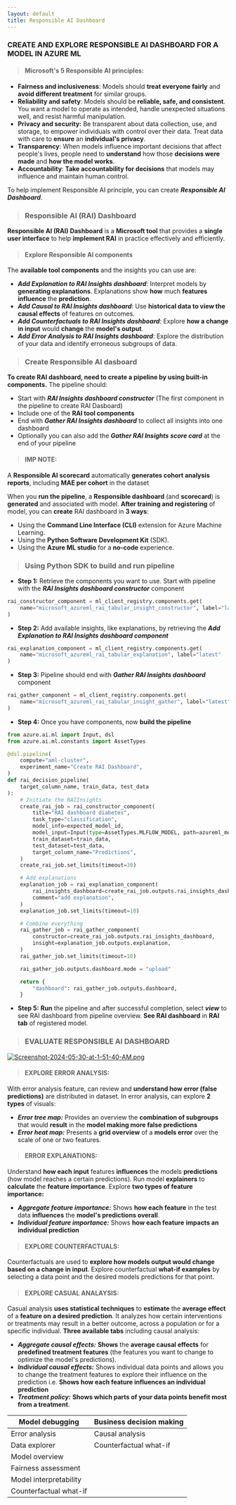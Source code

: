 ```yaml
---
layout: default
title: Responsible AI Dashboard
---
```


### CREATE AND EXPLORE RESPONSIBLE AI DASHBOARD FOR A MODEL IN AZURE ML

> #### Microsoft's 5 Responsible AI principles:

- **Fairness and inclusiveness**: Models should **treat everyone fairly** and **avoid different treatment** for similar groups.
- **Reliability and safety**: Models should be **reliable, safe, and consistent**. You want a model to operate as intended, handle unexpected situations well, and resist harmful manipulation.
- **Privacy and security:** Be transparent about data collection, use, and storage, to empower individuals with control over their data. Treat data with care to **ensure** an **individual's privacy**.
- **Transparency**: When models influence important decisions that affect people's lives, people need to **understand** how those **decisions were made** and **how the model works**.
- **Accountability**: **Take accountability for decisions** that models may influence and maintain human control.

To help implement Responsible AI principle, you can create _**Responsible AI Dashboard**_. 

> ### Responsible AI (RAI) Dashboard

**Responsible AI (RAI) Dashboard** is a **Microsoft tool** that provides a **single user interface** to help **implement RAI** in practice effectively and efficiently.

> #### **Explore Responsible AI components**

The **available tool components** and the insights you can use are:
  - _**Add Explanation to RAI Insights dashboard**_: Interpret models by **generating explanations**. Explanations show **how** much **features influence** the **prediction**.
  - _**Add Causal to RAI Insights dashboard**_: Use **historical data to view the causal effects** of features on outcomes.
  - _**Add Counterfactuals to RAI Insights dashboard**_: Explore **how a change in input** would **change** the **model's output**.
  - _**Add Error Analysis to RAI Insights dashboard**_: Explore the distribution of your data and identify erroneous subgroups of data.

> ### **Create Responsible AI dasboard**

**To create RAI dashboard, need to create a pipeline by using built-in components.** 
The pipeline should:
  - Start with _**RAI Insights dashboard constructor**_ (The first component in the pipeline to create RAI Dasboard)
  - Include one of the **RAI tool components**
  - End with _**Gather RAI Insights dashboard**_ to collect all insights into one dashboard
  - Optionally you can also add the _**Gather RAI Insights score card**_ at the end of your pipeline

> #### IMP NOTE: 
A **Responsible AI scorecard** automatically **generates cohort analysis reports**, including **MAE per cohort** in the dataset

When you **run the pipeline**, a **Responsible dashboard** (and **scorecard**) is **generated** and associated with model. **After training and registering** of model, you can **create** RAI dashboard in **3 ways**:
  - Using the **Command Line Interface (CLI)** extension for Azure Machine Learning.
  - Using the **Python Software Development Kit** (SDK).
  - Using the **Azure ML studio** for a **no-code** experience.

> ### Using Python SDK to build and run pipeline

- **Step 1:** Retrieve the components you want to use. Start with pipeline with the _**RAI Insights dashboard constructor**_ component

```python
rai_constructor_component = ml_client_registry.components.get(
    name="microsoft_azureml_rai_tabular_insight_constructor", label="latest"
)
```

- **Step 2:** Add available insights, like explanations, by retrieving the _**Add Explanation to RAI Insights dashboard component**_

```python
rai_explanation_component = ml_client_registry.components.get(
    name="microsoft_azureml_rai_tabular_explanation", label="latest"
)
```

- **Step 3:** Pipeline should end with _**Gather RAI Insights dashboard**_ component

```python
rai_gather_component = ml_client_registry.components.get(
    name="microsoft_azureml_rai_tabular_insight_gather", label="latest"
)
```

- **Step 4:** Once you have components, now **build the pipeline**

```python
from azure.ai.ml import Input, dsl
from azure.ai.ml.constants import AssetTypes

@dsl.pipeline(
    compute="aml-cluster",
    experiment_name="Create RAI Dashboard",
)
def rai_decision_pipeline(
    target_column_name, train_data, test_data
):
    # Initiate the RAIInsights
    create_rai_job = rai_constructor_component(
        title="RAI dashboard diabetes",
        task_type="classification",
        model_info=expected_model_id,
        model_input=Input(type=AssetTypes.MLFLOW_MODEL, path=azureml_model_id),
        train_dataset=train_data,
        test_dataset=test_data,
        target_column_name="Predictions",
    )
    create_rai_job.set_limits(timeout=30)

    # Add explanations
    explanation_job = rai_explanation_component(
        rai_insights_dashboard=create_rai_job.outputs.rai_insights_dashboard,
        comment="add explanation", 
    )
    explanation_job.set_limits(timeout=10)

    # Combine everything
    rai_gather_job = rai_gather_component(
        constructor=create_rai_job.outputs.rai_insights_dashboard,
        insight=explanation_job.outputs.explanation,
    )
    rai_gather_job.set_limits(timeout=10)

    rai_gather_job.outputs.dashboard.mode = "upload"

    return {
        "dashboard": rai_gather_job.outputs.dashboard,
    }
```

- **Step 5:** **Run** the pipeline and after successful completion, select _**view**_ to see RAI dashboard from pipeline overview. **See RAI dashboard** in **RAI tab** of registered model. 

> ### EVALUATE RESPONSIBLE AI DASHBOARD

[![Screenshot-2024-05-30-at-1-51-40-AM.png](https://i.postimg.cc/gjLqM0gk/Screenshot-2024-05-30-at-1-51-40-AM.png)](https://postimg.cc/tnyxJ90L)

> #### EXPLORE ERROR ANALYSIS:

With error analysis feature, can review and **understand how error (false predictions)** are distributed in dataset. In error analysis, can explore **2 types** of visuals:
- _**Error tree map:**_ Provides an overview the **combination of subgroups** that would **result** in the **model making more false predictions**	
- _**Error heat map:**_ Presents a **grid overview** of a **models error** over the scale of one or two features.

> #### ERROR EXPLANATIONS:

Understand **how each input** features **influences** the models **predictions** (how model reaches a certain predictions). Run model **explainers** to **calculate** the **feature importance**. Explore **two types of feature importance:**
  - _**Aggregate feature importance:**_ Shows **how each feature** in the test data **influences** the **model's predictions overall**.
  - _**Individual feature importance:**_ Shows **how each feature** **impacts an individual prediction**

> #### EXPLORE COUNTERFACTUALS:

Counterfactuals are used to **explore how models output would change based on a change in input**. Explore counterfactual **what-if examples** by selecting a data point and the desired models predictions for that point. 

> #### EXPLORE CASUAL ANALAYSIS:

Casual analysis **uses statistical techniques** to **estimate** the **average effect** of a **feature on a desired prediction**. It analyzes how certain interventions or treatments may result in a better outcome, across a population or for a specific individual. 
**Three available tabs** including causal analysis:
  - _**Aggregate causal effects:**_ **Shows** the **average causal effects** for **predefined treatment features** (the features you want to change to optimize the model's predictions).
  - _**Individual causal effects:**_ Shows individual data points and allows you to change the treatment features to explore their influence on the prediction i.e. **Shows how each feature influences an individual prediction**
  - _**Treatment policy:**_ **Shows which parts of your data points benefit most from a treatment**.


| Model debugging           | Business decision making   |
|---------------------------|----------------------------|
| Error analysis            | Causal analysis            |
| Data explorer             | Counterfactual what-if     |
| Model overview            |                            |
| Fairness assessment       |                            |
| Model interpretability    |                            |
| Counterfactual what-if    |                            |